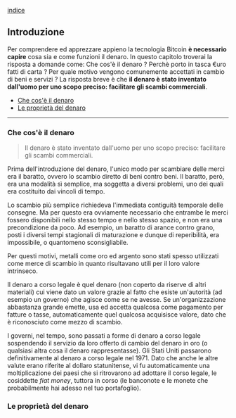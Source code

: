 [indice](README.md)
## Introduzione
Per comprendere ed apprezzare appieno la tecnologia Bitcoin __è necessario capire__ cosa sia e come funzioni il denaro. In questo capitolo troverai la risposta a domande come: Che cos'è il denaro ? Perchè porto in tasca €uro fatti di carta ? Per quale motivo vengono comunemente accettati in cambio di beni e servizi ? La risposta breve è che __il denaro è stato inventato dall'uomo per uno scopo preciso: facilitare gli scambi commerciali__. 

* [Che cos'è il denaro](#denaro)
* [Le proprietà del denaro](#proprieta)
***

### <a name="denaro"></a>Che cos'è il denaro
> Il denaro è stato inventato dall'uomo per uno scopo preciso: facilitare gli scambi commerciali.

Prima dell'introduzione del denaro, l'unico modo per scambiare delle merci era il baratto, ovvero lo scambio diretto di beni contro beni. Il baratto, però, era una modalità sì semplice, ma soggetta a diversi problemi, uno dei quali era costituito dai vincoli di tempo.

Lo scambio più semplice richiedeva l'immediata contiguità temporale delle consegne. Ma per questo era ovviamente necessario che entrambe le merci fossero disponibili nello stesso tempo e nello stesso spazio, e non era una precondizione da poco. Ad esempio, un baratto di arance contro grano, posti i diversi tempi stagionali di maturazione e dunque di reperibilità, era impossibile, o quantomeno sconsigliabile. 

Per questi motivi, metalli come oro ed argento sono stati spesso utilizzati come merce di scambio in quanto risultavano utili per il loro valore intrinseco.

Il denaro a corso legale è quel denaro (non coperto da riserve di altri materiali) cui viene dato un valore grazie al fatto che esiste un'autorità (ad esempio un governo) che agisce come se ne avesse. Se un'organizzazione abbastanza grande emette, usa ed accetta qualcosa come pagamento per fatture o tasse, automaticamente quel qualcosa acquisisce valore, dato che è riconosciuto come mezzo di scambio.

I governi, nel tempo, sono passati a forme di denaro a corso legale sospendendo il servizio da loro offerto di cambio del denaro in oro (o qualsiasi altra cosa il denaro rappresentasse). Gli Stati Uniti passarono definitivamente al denaro a corso legale nel 1971. Dato che anche le altre valute erano riferite al dollaro statunitense, vi fu automaticamente una moltiplicazione dei paesi che si ritrovarono ad adottare il corso legale, le cosiddette _fiat money_, tuttora in corso (le banconote e le monete che probabilmente hai adesso nel tuo portafoglio).

### <a name="proprieta"></a>Le proprietà del denaro

